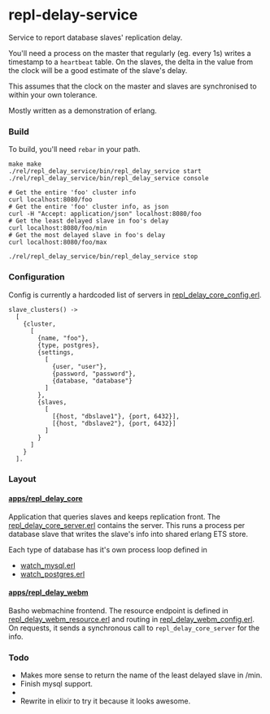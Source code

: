 # repl-delay-service


Service to report database slaves' replication delay.

You'll need a process on the master that regularly (eg. every 1s)
writes a timestamp to a `heartbeat` table. On the slaves, the delta in
the value from the clock will be a good estimate of the slave's delay.

This assumes that the clock on the master and slaves are synchronised
to within your own tolerance.

Mostly written as a demonstration of erlang.

### Build

To build, you'll need `rebar` in your path.

```
make make
./rel/repl_delay_service/bin/repl_delay_service start
./rel/repl_delay_service/bin/repl_delay_service console

# Get the entire 'foo' cluster info
curl localhost:8080/foo
# Get the entire 'foo' cluster info, as json
curl -H "Accept: application/json" localhost:8080/foo
# Get the least delayed slave in foo's delay
curl localhost:8080/foo/min
# Get the most delayed slave in foo's delay
curl localhost:8080/foo/max

./rel/repl_delay_service/bin/repl_delay_service stop
```

### Configuration


Config is currently a hardcoded list of servers in
[repl_delay_core_config.erl](apps/repl_delay_core/src/repl_delay_core_config.erl).

```
slave_clusters() ->
  [
    {cluster,
      [
        {name, "foo"},
        {type, postgres},
        {settings,
          [
            {user, "user"},
            {password, "password"},
            {database, "database"}
          ]
        },
        {slaves,
          [
            [{host, "dbslave1"}, {port, 6432}],
            [{host, "dbslave2"}, {port, 6432}]
          ]
        }
      ]
    }
  ].
```


### Layout


#### [apps/repl_delay_core](apps/repl_delay_core)

Application that queries slaves and keeps replication front. The
[repl_delay_core_server.erl](apps/repl_delay_core/src/repl_delay_core_server.erl)
contains the server. This runs a process per database slave that
writes the slave's info into shared erlang ETS store.

Each type of database has it's own process loop defined in
* [watch_mysql.erl](apps/repl_delay_core/src/watch_mysql.erl)
* [watch_postgres.erl](apps/repl_delay_core/src/watch_postgres.erl)

#### [apps/repl_delay_webm](apps/repl_delay_webm)

Basho webmachine frontend. The resource endpoint is defined in
[repl_delay_webm_resource.erl](apps/repl_delay_webm/src/repl_delay_webm_resource.erl)
and routing in
[repl_delay_webm_config.erl](apps/repl_delay_webm/src/repl_delay_webm_config.erl). On
requests, it sends a synchronous call to `repl_delay_core_server` for
the info.


### Todo

* Makes more sense to return the name of the least delayed slave in /min.
* Finish mysql support.
*
* Rewrite in elixir to try it because it looks awesome.